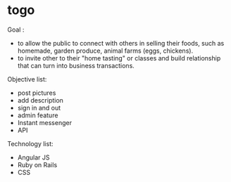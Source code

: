 # togo

Goal :

- to allow the public to connect with others in selling their foods, such as homemade, garden produce, animal farms (eggs, chickens).
- to invite other to their "home tasting" or classes and build relationship that can turn into business transactions.

Objective list:

- post pictures
- add description
- sign in and out
- admin feature
- Instant messenger
- API

Technology list:

- Angular JS
- Ruby on Rails
- CSS

